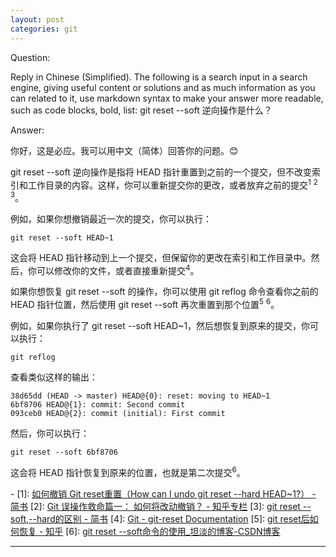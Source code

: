 ```yaml
---
layout: post
categories: git
---
```

Question:

Reply in Chinese (Simplified).
The following is a search input in a search engine, giving useful content or solutions and as much information as you can related to it, use markdown syntax to make your answer more readable, such as code blocks, bold, list:
git  reset --soft 逆向操作是什么？

Answer:

你好，这是必应。我可以用中文（简体）回答你的问题。😊

git reset --soft 逆向操作是指将 HEAD 指针重置到之前的一个提交，但不改变索引和工作目录的内容。这样，你可以重新提交你的更改，或者放弃之前的提交<sup>1</sup> <sup>2</sup> <sup>3</sup>。

例如，如果你想撤销最近一次的提交，你可以执行：

```
git reset --soft HEAD~1
```

这会将 HEAD 指针移动到上一个提交，但保留你的更改在索引和工作目录中。然后，你可以修改你的文件，或者直接重新提交<sup>4</sup>。

如果你想恢复 git reset --soft 的操作，你可以使用 git reflog 命令查看你之前的 HEAD 指针位置，然后使用 git reset --soft 再次重置到那个位置<sup>5</sup> <sup>6</sup>。

例如，如果你执行了 git reset --soft HEAD~1，然后想恢复到原来的提交，你可以执行：

```
git reflog
```

查看类似这样的输出：

```
38d65dd (HEAD -> master) HEAD@{0}: reset: moving to HEAD~1
6bf8706 HEAD@{1}: commit: Second commit
093ceb0 HEAD@{2}: commit (initial): First commit
```

然后，你可以执行：

```
git reset --soft 6bf8706
```

这会将 HEAD 指针恢复到原来的位置，也就是第二次提交<sup>6</sup>。

\-
\[1]: [如何撤销 Git reset重置（How can I undo git reset --hard HEAD~1?） - 简书](https://www.jianshu.com/p/94a6226bbe03)
\[2]: [Git 误操作救命篇一： 如何将改动撤销？ - 知乎专栏](https://zhuanlan.zhihu.com/p/42929114)
\[3]: [git reset --soft,--hard的区别 - 简书](https://www.jianshu.com/p/c6927e80a01d)
\[4]: [Git - git-reset Documentation](https://git-scm.com/docs/git-reset)
\[5]: [git reset后如何恢复 - 知乎](https://zhuanlan.zhihu.com/p/79686518)
\[6]: [git reset --soft命令的使用_坦淡的博客-CSDN博客](https://blog.csdn.net/zebghfv/article/details/120782767)

<hr/>


